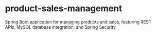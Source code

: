 # product-sales-management
Spring Boot application for managing products and sales, featuring REST APIs, MySQL database integration, and Spring Security
